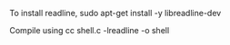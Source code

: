 To install readline,
sudo apt-get install -y libreadline-dev

Compile using
cc shell.c -lreadline -o shell